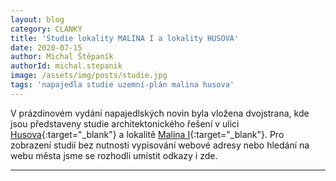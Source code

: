 ```yaml
---
layout: blog
category: CLANKY
title: 'Studie lokality MALINA I a lokality HUSOVA'
date: 2020-07-15
author: Michal Štěpaník
authorId: michal.stepanik
image: /assets/img/posts/studie.jpg  
tags: 'napajedla studie uzemní-plán malina husova'
---
```


V prázdinovém vydání napajedlských novin byla vložena dvojstrana, kde jsou představeny studie architektonického řešení v 
ulici [Husova](https://prezi.com/view/vqmBnvAnPV9f4wTianRm/){:target="_blank"} a lokalitě [Malina I](https://prezi.com/view/K2wtwOElJlSwz0krlujo/){:target="_blank"}.
Pro zobrazení studií bez nutnosti vypisování webové adresy nebo hledání na webu města jsme se rozhodli umístit odkazy i zde. 




---
